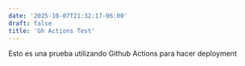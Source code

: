 ```yaml
---
date: '2025-10-07T21:32:17-06:00'
draft: false
title: 'Gh Actions Test'
---
```

Esto es una prueba utilizando Github Actions para hacer deployment
